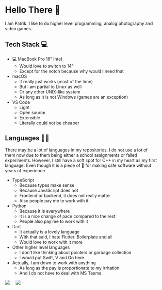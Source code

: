# Hello There 👋

I am Patrik. I like to do higher level programming, analog photography and video games.

## Tech Stack 💻

* 💻 MacBook Pro 16" Intel
  * Would love to switch to 14"
  * Except for the notch because why would I need that
* macOS
  * It really just works (most of the time)
  * But I am partial to Linux as well
  * Or any other UNIX-like system
  * As long as it is not Windows (games are an exception)
* VS Code
  * Light
  * Open source
  * Extensible
  * Literally could not be cheaper

## Languages 👨‍💻

There may be a lot of languages in my repositories. I do not use a lot of them now due to them being either a school assignments or failed experiments. However, I still have a soft spot for C++ in my heart as my first language. Even though it is a piece of 💩 for making safe software without years of experience.

* TypeScript
  * Because types make sense
  * Because JavaScript does not
  * Frontend or backend, it does not really matter
  * Also people pay me to work with it
* Python
  * Because it is everywhere
  * It is a nice change of pace compared to the rest
  * People also pay me to work with it
* Dart
  * It actually is a lovely language
  * With that said, I hate Flutter. Boilerplate and all
  * Would love to work with it more
* Other higher level languages
  * I don't like thinking about pointers or garbage collection
  * I would put Swift, V and Go here
* Actually, I am down to work with anything
  * As long as the pay is proportionate to my irritation
  * And I do not have to deal with MS Teams

<div style="display: flex; flex-direction: row; flex-wrap: wrap; gap: 2vw;">
    <a href="https://github.com/anuraghazra/github-readme-stats">
        <img align="center" src="https://github-readme-stats.vercel.app/api?username=tehSIRius&show_icons=true&theme=transparent" />
    </a>
    <a href="https://github.com/anuraghazra/github-readme-stats">
        <img align="center" src="https://github-readme-stats.vercel.app/api/top-langs/?username=tehSIRius&theme=transparent" />
    </a>
</div>
